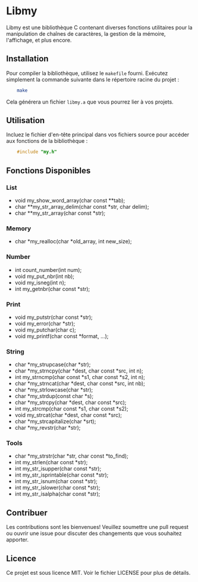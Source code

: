 # Libmy

Libmy est une bibliothèque C contenant diverses fonctions utilitaires pour la manipulation de chaînes de caractères, la gestion de la mémoire, l'affichage, et plus encore.


## Installation
Pour compiler la bibliothèque, utilisez le `makefile` fourni. Exécutez simplement la commande suivante dans le répertoire racine du projet :
```sh
    make
```
Cela générera un fichier `libmy.a` que vous pourrez lier à vos projets.

## Utilisation
Incluez le fichier d'en-tête principal dans vos fichiers source pour accéder aux fonctions de la bibliothèque :
```C
    #include "my.h"
```

## Fonctions Disponibles
### List
- void my_show_word_array(char const **tab);
- char **my_str_array_delim(char const *str, char delim);
- char **my_str_array(char const *str);

### Memory
- char *my_realloc(char *old_array, int new_size);

### Number
- int count_number(int num);
- void my_put_nbr(int nb);
- void my_isneg(int n);
- int my_getnbr(char const *str);

### Print
- void my_putstr(char const *str);
- void my_error(char *str);
- void my_putchar(char c);
- void my_printf(char const *format, ...);

### String
- char *my_strupcase(char *str);
- char *my_strncpy(char *dest, char const *src, int n);
- int my_strncmp(char const *s1, char const *s2, int n);
- char *my_strncat(char *dest, char const *src, int nb);
- char *my_strlowcase(char *str);
- char *my_strdup(const char *s);
- char *my_strcpy(char *dest, char const *src);
- int my_strcmp(char const *s1, char const *s2);
- void my_strcat(char *dest, char const *src);
- char *my_strcapitalize(char *srt);
- char *my_revstr(char *str);

### Tools
- char *my_strstr(char *str, char const *to_find);
- int my_strlen(char const *str);
- int my_str_isupper(char const *str);
- int my_str_isprintable(char const *str);
- int my_str_isnum(char const *str);
- int my_str_islower(char const *str);
- int my_str_isalpha(char const *str);

## Contribuer
Les contributions sont les bienvenues! Veuillez soumettre une pull request ou ouvrir une issue pour discuter des changements que vous souhaitez apporter.

## Licence
Ce projet est sous licence MIT. Voir le fichier LICENSE pour plus de détails.